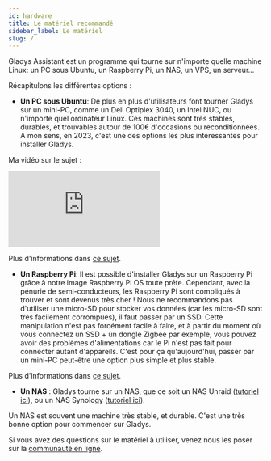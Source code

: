 ```yaml
---
id: hardware
title: Le matériel recommandé
sidebar_label: Le matériel
slug: /
---
```


Gladys Assistant est un programme qui tourne sur n'importe quelle machine Linux: un PC sous Ubuntu, un Raspberry Pi, un NAS, un VPS, un serveur...

Récapitulons les différentes options :

- **Un PC sous Ubuntu**: De plus en plus d'utilisateurs font tourner Gladys sur un mini-PC, comme un Dell Optiplex 3040, un Intel NUC, ou n'importe quel ordinateur Linux. Ces machines sont très stables, durables, et trouvables autour de 100€ d'occasions ou reconditionnées. A mon sens, en 2023, c'est une des options les plus intéressantes pour installer Gladys.

Ma vidéo sur le sujet :

<div class="videoContainer" style={{marginBottom: '20px' }}>
<iframe class="video" src="https://www.youtube.com/embed/6pBeBcgLvj0" frameborder="0" allow="accelerometer; autoplay; encrypted-media; gyroscope; picture-in-picture" allowfullscreen></iframe>
</div>

Plus d'informations dans [ce sujet](/fr/docs/installation/docker/).

- **Un Raspberry Pi**: Il est possible d'installer Gladys sur un Raspberry Pi grâce à notre image Raspberry Pi OS toute prête. Cependant, avec la pénurie de semi-conducteurs, les Raspberry Pi sont compliqués à trouver et sont devenus très cher ! Nous ne recommandons pas d'utiliser une micro-SD pour stocker vos données (car les micro-SD sont très facilement corrompues), il faut passer par un SSD. Cette manipulation n'est pas forcément facile à faire, et à partir du moment où vous connectez un SSD + un dongle Zigbee par exemple, vous pouvez avoir des problèmes d'alimentations car le Pi n'est pas fait pour connecter autant d'appareils. C'est pour ça qu'aujourd'hui, passer par un mini-PC peut-être une option plus simple et plus stable.

Plus d'informations dans [ce sujet](/fr/docs/installation/raspberry-pi/).

- **Un NAS** : Gladys tourne sur un NAS, que ce soit un NAS Unraid ([tutoriel ici](/fr/docs/installation/unraid/)), ou un NAS Synology ([tutoriel ici](/fr/docs/installation/synology/)).

Un NAS est souvent une machine très stable, et durable. C'est une très bonne option pour commencer sur Gladys.

Si vous avez des questions sur le matériel à utiliser, venez nous les poser sur la [communauté en ligne](https://community.gladysassistant.com/).

